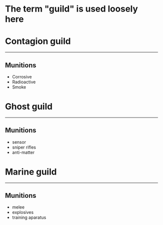 # The term "guild" is used loosely here

# Contagion guild
-----------------

## Munitions
- Corrosive
- Radioactive
- Smoke


# Ghost guild
-------------

## Munitions
- sensor
- sniper rifles
- anti-matter

# Marine guild
--------------

## Munitions
- melee
- explosives
- training aparatus
